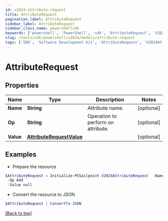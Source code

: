 ```yaml
---
id: v2024-attribute-request
title: AttributeRequest
pagination_label: AttributeRequest
sidebar_label: AttributeRequest
sidebar_class_name: powershellsdk
keywords: ['powershell', 'PowerShell', 'sdk', 'AttributeRequest', 'V2024AttributeRequest'] 
slug: /tools/sdk/powershell/v2024/models/attribute-request
tags: ['SDK', 'Software Development Kit', 'AttributeRequest', 'V2024AttributeRequest']
---
```



# AttributeRequest

## Properties

Name | Type | Description | Notes
------------ | ------------- | ------------- | -------------
**Name** | **String** | Attribute name. | [optional] 
**Op** | **String** | Operation to perform on attribute. | [optional] 
**Value** | [**AttributeRequestValue**](attribute-request-value) |  | [optional] 

## Examples

- Prepare the resource
```powershell
$AttributeRequest = Initialize-PSSailpoint.V2024AttributeRequest  -Name groups `
 -Op Add `
 -Value null
```

- Convert the resource to JSON
```powershell
$AttributeRequest | ConvertTo-JSON
```


[[Back to top]](#) 

